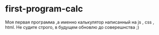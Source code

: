 # first-program-calc

Моя первая программа ,а именно калькулятор написанный на js , css , html. Не судите строго, в будущем обновлю до соверешнства ;)
